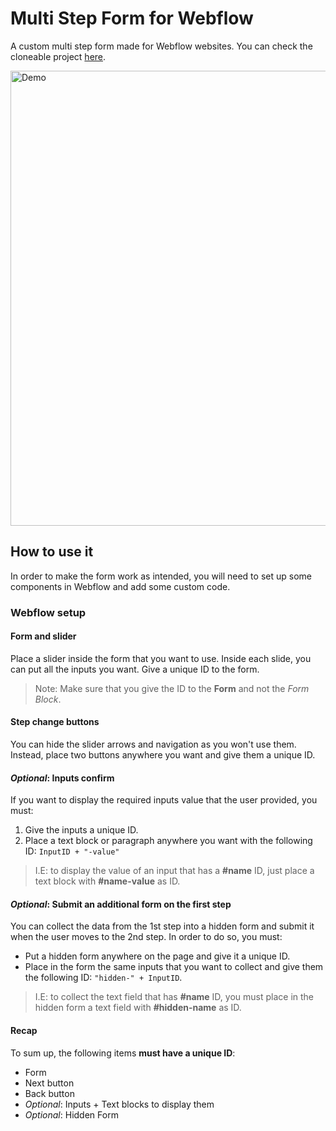 # Multi Step Form for Webflow

A custom multi step form made for Webflow websites. You can check the cloneable project [here](https://webflow.com/website/Multi-Step-Form-with-Input-Validation).

 <img width="728" src="https://raw.githubusercontent.com/brotaonline/multi-step-form/master/screenshot.PNG" alt="Demo">

## How to use it

In order to make the form work as intended, you will need to set up some components in Webflow and add some custom code.

### Webflow setup

#### Form and slider

Place a slider inside the form that you want to use. Inside each slide, you can put all the inputs you want.
Give a unique ID to the form.

> Note: Make sure that you give the ID to the **Form** and not the _Form Block_.

#### Step change buttons

You can hide the slider arrows and navigation as you won't use them. Instead, place two buttons anywhere you want and give them a unique ID.

#### _Optional_: Inputs confirm

If you want to display the required inputs value that the user provided, you must:

1. Give the inputs a unique ID.
2. Place a text block or paragraph anywhere you want with the following ID: `InputID + "-value"`

> I.E: to display the value of an input that has a **#name** ID, just place a text block with **#name-value** as ID.

#### _Optional_: Submit an additional form on the first step

You can collect the data from the 1st step into a hidden form and submit it when the user moves to the 2nd step.
In order to do so, you must:

- Put a hidden form anywhere on the page and give it a unique ID.
- Place in the form the same inputs that you want to collect and give them the following ID: `"hidden-" + InputID`.

> I.E: to collect the text field that has **#name** ID, you must place in the hidden form a text field with **#hidden-name** as ID.

#### Recap

To sum up, the following items **must have a unique ID**:

- Form
- Next button
- Back button
- _Optional_: Inputs + Text blocks to display them
- _Optional_: Hidden Form

